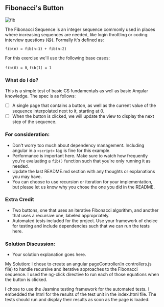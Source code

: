 ## Fibonacci's Button
![fib](https://upload.wikimedia.org/wikipedia/commons/thumb/9/93/Fibonacci_spiral_34.svg/220px-Fibonacci_spiral_34.svg.png)

The Fibonacci Sequence is an integer sequence commonly used in places where increasing sequences are needed, like login throttling or coding interview questions (:smile:). Formally it's defined as:

`fib(n) = fib(n-1) + fib(n-2)`

For this exercise we'll use the following base cases:

`fib(0) = 0`, `fib(1) = 1`


### What do I do?

This is a simple test of basic CS fundamentals as well as basic Angular knowledge. The spec is as follows:

- [ ] A single page that contains a button, as well as the current value of the sequence interpolated next to it, starting at 0.
- [ ] When the button is clicked, we will update the view to display the next step of the sequence.

### For consideration:

- Don't worry too much about dependency management. Including angular in a `<script>` tag is fine for this example.
- Performance is important here. Make sure to watch how frequently you're evaluating a `fib()` function such that you're only running it as needed.
- Update the last README.md section with any thoughts or explanations you may have.
- You can choose to use recursion or iteration for your implementation, but please let us know why you chose the one you did in the README.

### Extra Credit

- Two buttons, one that uses an iterative Fibonacci algorithm, and another that uses a recursive one, labeled appropriately.
- Automated tests included for the project. Use your framework of choice for testing and include dependencies such that we can run the tests here.


### Solution Discussion:
- Your solution explanation goes here.

My Solution:
I chose to create an angular pageController(in controllers.js file) to handle recursive and iterative approaches to the Fibonacci sequence. I used the ng-click directive to run each of those equations when the button is clicked. 

I chose to use the Jasmine testing framework for the automated tests. I embedded the html for the results of the test unit in the index.html file. The tests should run and display their results as soon as the page is loaded. 



